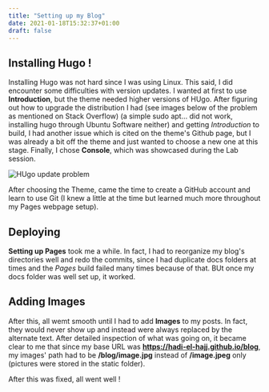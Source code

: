 ```yaml
---
title: "Setting up my Blog"
date: 2021-01-18T15:32:37+01:00
draft: false
---
```


## Installing Hugo ! 

Installing Hugo was not hard since I was using Linux. This said, I did encounter some difficulties with version updates. I wanted at first to use **Introduction**, but the theme needed higher versions of HUgo. After figuring out how to upgrade the distribution I had (see images below of the problem as mentioned on Stack Overflow) (a simple sudo apt... did not work, installing hugo through Ubuntu Software neither) and getting *Introduction* to build, I had another issue which is cited on the theme's Github page, but I was already a bit off the theme and just wanted to choose a new one at this stage. Finally, I chose **Console**, which was showcased during the Lab session. 

![HUgo update problem](/blog/Problem.png)

After choosing the Theme, came the time to create a GitHub account and learn to use Git (I knew a little at the time but learned much more throughout my Pages webpage setup). 

## Deploying 

**Setting up Pages** took me a while. In fact, I had to reorganize my blog's directories well and redo the commits, since I had duplicate docs folders at times and the *Pages* build failed many times because of that. BUt once my docs folder was well set up, it worked. 

## Adding Images

After this, all wemt smooth until I had to add **Images** to my posts. In fact, they would never show up and instead were always replaced by the alternate text. After detailed inspection of what was going on, it became clear to me that since my base URL was **https://hadi-el-hajj.github.io/blog**, my images' path had to be **/blog/image.jpg** instead of **/image.jpeg** only (pictures were stored in the static folder). 

After this was fixed, all went well ! 







